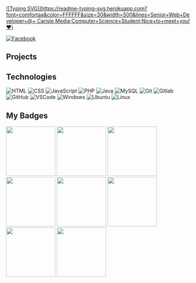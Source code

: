 [![Typing SVG](https://readme-typing-svg.herokuapp.com?font=comfortaa&color=FFFFFF&size=30&width=500&lines=Senior+Web+Developer+@+ Carisle Media;Computer+Science+Student;Nice+to+meet+you!❤️)](https://git.io/typing-svg)

[![Facebook](https://img.icons8.com/fluency/40/000000/facebook-new.png)](https://facebook.com/fearlesspsyche)

## Projects

## Technologies

![HTML](https://img.icons8.com/color/48/000000/html-5--v1.png)
![CSS](https://img.icons8.com/color/48/000000/css3.png)
![JavaScript](https://img.icons8.com/color/48/000000/javascript--v1.png)
![PHP](https://img.icons8.com/color/48/000000/php.png)
![Java](https://img.icons8.com/color/48/000000/java-coffee-cup-logo--v1.png)
![MySQL](https://img.icons8.com/color/48/000000/mysql-logo.png)
![Git](https://img.icons8.com/color/48/git.png)
![Gitlab](https://img.icons8.com/color/48/gitlab.png)
![GitHub](https://img.icons8.com/stickers/48/000000/github.png)
![VSCode](https://img.icons8.com/color/48/visual-studio-code-2019.png)
![Windows](https://img.icons8.com/color/48/windows-10.png)
![Ubuntu](https://img.icons8.com/color/48/ubuntu--v1.png)
![Linux](https://img.icons8.com/color/48/linux.png)

## My Badges
<p align="left">
  
<img src="https://user-images.githubusercontent.com/72861332/145699520-fcdc2e10-129e-442a-965a-d92437f87ed4.png" width="135" height="135" />
<img src="https://user-images.githubusercontent.com/72861332/143734761-b7c76b3d-ac52-44ad-a8ef-9b8a52176687.png" width="135" height="135" />
<img src="https://user-images.githubusercontent.com/72861332/150822853-6a605458-8513-4a33-9e73-cdd104442780.png" width="135" height="135" />
<img src="https://user-images.githubusercontent.com/72861332/143734983-19212e83-eea0-4876-a98e-94d79631dd8b.png" width="135" height="135" />
<img src="https://user-images.githubusercontent.com/72861332/181067708-f72e4c58-bf3e-4586-af6a-f66ef67c0d45.png" width="135" height="135" />
<img src="https://user-images.githubusercontent.com/72861332/190858997-e186a403-503c-41bd-83a2-739caa7f19fb.png" width="135" height="135" />
<img src="https://user-images.githubusercontent.com/72861332/219255941-55ec5805-8283-4cb2-ad9b-d5a91312c1e7.png" width="135" height="135" />
<img src="https://user-images.githubusercontent.com/72861332/219950534-c1cf4f6c-edb7-4a10-88eb-a32829710030.png" width="135" height="135" />



</p>




